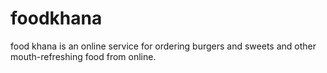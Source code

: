 # foodkhana

food khana is an online service for ordering burgers and sweets and other mouth-refreshing food from online.


